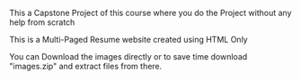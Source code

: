 This a Capstone Project of this course where you do the Project without any help from scratch

This is a Multi-Paged Resume website created using HTML Only

You can Download the images directly or to save time download "images.zip" and extract files from there.
